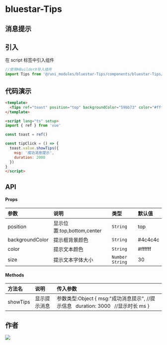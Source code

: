 # bluestar-Tips

## 消息提示

## 引入

在 script 标签中引入组件

```typescript
//使用HBuilderX导入插件
import Tips from '@/uni_modules/bluestar-Tips/components/bluestar-Tips/bluestar-Tips.vue'
```

## 代码演示

```html
<template>
  <Tips ref="toast" position="top" backgroundColor="59bb73" color="#ffffff" size="30"></Tips>
</template>

<script lang="ts" setup>
import { ref } from 'vue'

const toast = ref()

const tipClick = () => {
  toast.value.showTips({
    msg: '成功消息提示',
    duration: 2000
  })
}
</script>
```

## API

#### Props

| 参数            | 说明                       | 类型              | 默认值  |
| :-------------- | :------------------------- | :---------------- | :------ |
| position        | 显示位置:top,bottom,center | `String`          | top     |
| backgroundColor | 提示框背景颜色             | `String`          | #4c4c4c |
| color           | 提示文本颜色               | `String`          | #ffffff |
| size            | 提示文本字体大小           | `Number` `String` | 30      |

#### Methods

| 方法名   | 说明         | 传入参数                                                                          |
| :------- | :----------- | :-------------------------------------------------------------------------------- |
| showTips | 显示提示消息 | 参数类型:Object { msg:"成功消息提示", //提示信息  duration: 3000  //显示时长 ms } |

## 作者

![](https://img.shields.io/static/v1?label=蓝星软件&message=@dingxueqiang&labelColor=0E75FC)
